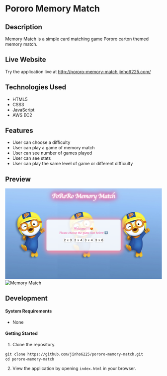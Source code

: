 # Pororo Memory Match

## Description

Memory Match is a simple card matching game Pororo carton themed memory match.

## Live Website

Try the application live at http://pororo-memory-match.jinho6225.com/

## Technologies Used

- HTML5
- CSS3
- JavaScript
- AWS EC2

## Features

- User can choose a difficulty
- User can play a game of memory match
- User can see number of games played
- User can see stats
- User can play the same level of game or different difficulty

## Preview

![Memory Match](assets/images/pororoMemoryMatch.png)
![Memory Match](assets/images/pororo.gif)

## Development

#### System Requirements

- None

#### Getting Started

1. Clone the repository.

```shell
git clone https://github.com/jinho6225/pororo-memory-match.git
cd pororo-memory-match
```

2. View the application by opening `index.html` in your browser.

